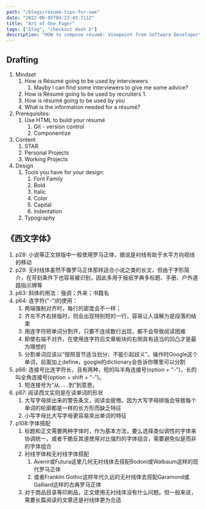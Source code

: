 ```yaml
---
path: "/blogs/resume-tips-for-swe"
date: "2022-06-05T04:23:45.711Z"
title: "Art of One Pager"
tags: ["blog", "checkout dash b"]
description: "HOW to compose résumé: Viewpoint from Software Developer"
---
```


## Drafting
1. Mindset
    1. How is Résumé going to be used by interviewers
        1. Mayby I can find some interviewers to give me some advice?
    2. How is Résumé going to be used by recruiters
        1. 
    2. How is résumé going to be used by you
    2. What is the information needed for a résumé?
2. Prerequisites:
    1. Use HTML to build your résumé
        1. Git - version control
        2. Componentize
3. Content
    1. STAR
    2. Personal Projects
    3. Working Projects
4. Design
    1. Tools you have for your design:
        1. Font Family
        2. Bold
        3. Italic
        4. Color
        5. Capital
        6. indentation
    2. Typography


## 《西文字体》
1. p28: 小说等正文排版中一般使用罗马正体，据说是衬线有助于水平方向视线的移动
2. p29: 无衬线体虽然不像罗马正体那样适合小说之类的长文，但由于字形简介，在苛刻条件下也容易被识别，因此多用于报纸字典多标题、手册、户外道路指示牌等
3. p63: 斜体的用法：强调；外来；书籍名
4. p64: 连字符("-")的使用：
    1. 两端强制对齐时，每行的密度会不一样；
    2. 齐左不齐右排版时，则会出现特别短的一行，容易让人误解为是段落的结束
    3. 用连字符把单词分割开，只要不连续数行出现，都不会导致阅读困难
    4. 即使右端不对齐，在使用连字符后文章板块的右侧具有适当的凹凸才是最为理想的
    5. 分割单词应该以“按照音节适当划分、不能引起歧义”。操作时Google这个单词，前面加上define，google的dictionary会告诉你哪里可以分割
5. p66: 连接号比连字符长，且有两种，短的叫半角连接号(option + "-")，长的叫全角连接号(option + shift + "-")。
    1. 短连接号为“从……到”到意思。
6. p87: 阅读西文实则是在读单词的形状
    1. 大写字母排出来的警告条文，阅读会疲倦。因为大写字母排版会导致每个单词的轮廓都是一样的长方形而缺乏特征
    2. 小写字母比大写字母更容易突出单词的特征
7. p108:字体搭配
    1. 标题和正文需要两种字体时，作为基本方法，要么选择类似调性的字体来协调统一，或者干脆反其道使用对比强烈的字体组合，需要避免似是而非的字体组合
    2. 衬线字体和无衬线字体搭配
        1. Avenir或Futura这里几何无衬线体去搭配Bodoni或Walbaum这样的现代罗马正体
        2. 或者Franklin Gothic这样年代久远的无衬线体去搭配Garamond或Galliard这样的古典罗马正体
    3. 对于商品目录等印刷品，正文使用无衬线体没有什么问题。但一般来说，需要长篇阅读的文章还是衬线体更为合适